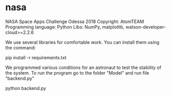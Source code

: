# nasa
NASA Space Apps Challenge Odessa 2018
Copyright: AtomTEAM
Programming language: Python
Libs: NumPy, matplotlib, watson-developer-cloud>=2.2.6

We use several libraries for comfortable work. You can install them using the command:

pip install -r requirements.txt

We programmed various conditions for an astronaut to test the stability of the system.
To run the program go to the folder "Model" and run file "backend.py"

python backend.py
